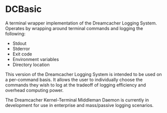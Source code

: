 # DCBasic

A terminal wrapper implementation of the Dreamcacher Logging System. Operates by wrapping around terminal commands and logging the following:
 - Stdout
 - Stderror
 - Exit code
 - Environment variables
 - Directory location
 
This version of the Dreamcacher Logging System is intended to be used on a per-command basis. It allows the user to individually choose the commands they wish to log at the tradeoff of logging efficiency and overhead computing power. 

The Dreamcacher Kernel-Terminal Middleman Daemon is currently in development for use in enterprise and mass/passive logging scenarios.
